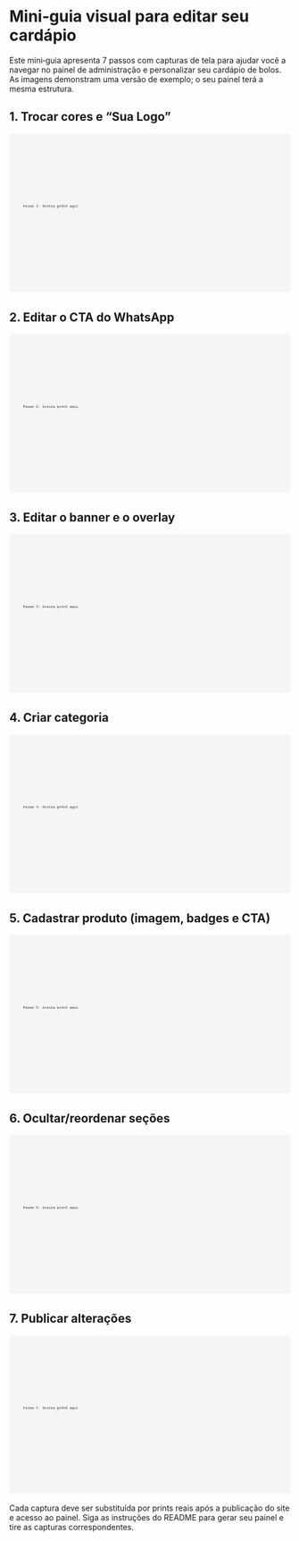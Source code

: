 # Mini‑guia visual para editar seu cardápio

Este mini‑guia apresenta 7 passos com capturas de tela para ajudar você a navegar no painel de administração e personalizar seu cardápio de bolos. As imagens demonstram uma versão de exemplo; o seu painel terá a mesma estrutura.

## 1. Trocar cores e “Sua Logo”

![Passo 1](images/mini_guide_1.png)

## 2. Editar o CTA do WhatsApp

![Passo 2](images/mini_guide_2.png)

## 3. Editar o banner e o overlay

![Passo 3](images/mini_guide_3.png)

## 4. Criar categoria

![Passo 4](images/mini_guide_4.png)

## 5. Cadastrar produto (imagem, badges e CTA)

![Passo 5](images/mini_guide_5.png)

## 6. Ocultar/reordenar seções

![Passo 6](images/mini_guide_6.png)

## 7. Publicar alterações

![Passo 7](images/mini_guide_7.png)

Cada captura deve ser substituída por prints reais após a publicação do site e acesso ao painel. Siga as instruções do README para gerar seu painel e tire as capturas correspondentes.